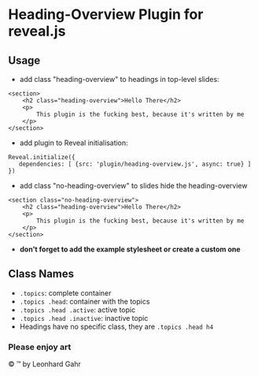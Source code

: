 # Heading-Overview Plugin for reveal.js  
## Usage  

+ add class "heading-overview" to headings in top-level slides:
```
<section>
    <h2 class="heading-overview">Hello There</h2>
    <p>
        This plugin is the fucking best, because it's written by me
    </p>
</section>
```

+ add plugin to Reveal initialisation:  
```
Reveal.initialize({
   dependencies: [ {src: 'plugin/heading-overview.js', async: true} ]
})
```

+ add class "no-heading-overview" to slides hide the heading-overview
```
<section class="no-heading-overview">
    <h2 class="heading-overview">Hello There</h2>
    <p>
        This plugin is the fucking best, because it's written by me
    </p>
</section>
```

+ __don't forget to add the example stylesheet or create a custom one__

## Class Names
+ ``.topics``: complete container
+ ``.topics .head``: container with the topics
+ ``.topics .head .active``: active topic
+ ``.topics .head .inactive``: inactive topic
+ Headings have no specific class, they are ``.topics .head h4``
  
### Please enjoy art  

&copy; &trade; by Leonhard Gahr